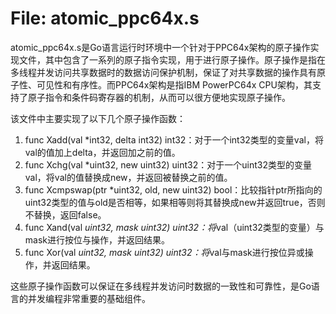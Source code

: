 # File: atomic_ppc64x.s

atomic_ppc64x.s是Go语言运行时环境中一个针对于PPC64x架构的原子操作实现文件，其中包含了一系列的原子指令实现，用于进行原子操作。原子操作是指在多线程并发访问共享数据时的数据访问保护机制，保证了对共享数据的操作具有原子性、可见性和有序性。而PPC64x架构是指IBM PowerPC64x CPU架构，其支持了原子指令和条件码寄存器的机制，从而可以很方便地实现原子操作。

该文件中主要实现了以下几个原子操作函数：

1. func Xadd(val *int32, delta int32) int32：对于一个int32类型的变量val，将val的值加上delta，并返回加之前的值。
2. func Xchg(val *uint32, new uint32) uint32：对于一个uint32类型的变量val，将val的值替换成new，并返回被替换之前的值。
3. func Xcmpswap(ptr *uint32, old, new uint32) bool：比较指针ptr所指向的uint32类型的值与old是否相等，如果相等则将其替换成new并返回true，否则不替换，返回false。
4. func Xand(val *uint32, mask uint32) uint32：将*val（uint32类型的变量）与mask进行按位与操作，并返回结果。
5. func Xor(val *uint32, mask uint32) uint32：将*val与mask进行按位异或操作，并返回结果。

这些原子操作函数可以保证在多线程并发访问时数据的一致性和可靠性，是Go语言的并发编程非常重要的基础组件。

